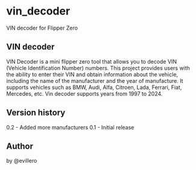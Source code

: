 # vin_decoder
VIN decoder for Flipper Zero

## VIN decoder
VIN Decoder is a mini flipper zero tool that allows you to decode VIN (Vehicle Identification Number) numbers. This project provides users with the ability to enter their VIN and obtain information about the vehicle, including the name of the manufacturer and the year of manufacture. It supports vehicles such as BMW, Audi, Alfa, Citroen, Lada, Ferrari, Fiat, Mercedes, etc. Vin decoder supports years from 1997 to 2024.

## Version history
0.2 - Added more manufacturers
0.1 - Initial release

## Author
by @evillero






